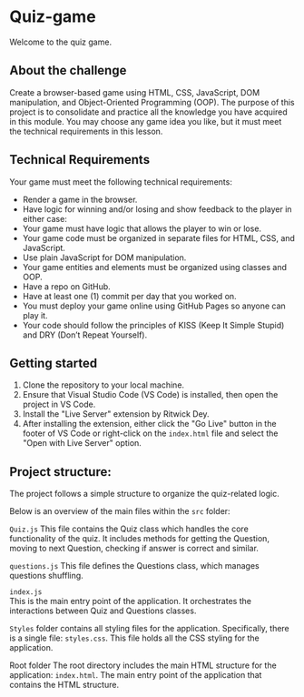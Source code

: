# Quiz-game

Welcome to the quiz game. 

## About the challenge

Create a browser-based game using HTML, CSS, JavaScript, DOM manipulation, and Object-Oriented Programming (OOP).
The purpose of this project is to consolidate and practice all the knowledge you have acquired in this module. 
You may choose any game idea you like, but it must meet the technical requirements in this lesson.


## Technical Requirements
Your game must meet the following technical requirements:

- Render a game in the browser.
- Have logic for winning and/or losing and show feedback to the player in either case:
- Your game must have logic that allows the player to win or lose.
- Your game code must be organized in separate files for HTML, CSS, and JavaScript.
- Use plain JavaScript for DOM manipulation.
- Your game entities and elements must be organized using classes and OOP.
- Have a repo on GitHub.
- Have at least one (1) commit per day that you worked on.
- You must deploy your game online using GitHub Pages so anyone can play it.
- Your code should follow the principles of KISS (Keep It Simple Stupid) and DRY (Don’t Repeat Yourself).

## Getting started

1. Clone the repository to your local machine.
2. Ensure that Visual Studio Code (VS Code) is installed, then open the project in VS Code.
3. Install the "Live Server" extension by Ritwick Dey.
4. After installing the extension, either click the "Go Live" button in the footer of VS Code or right-click on the ```index.html``` file and select the "Open with Live Server" option.


## Project structure:
The project follows a simple structure to organize the quiz-related logic. 

Below is an overview of the main files within the ``src`` folder:

```Quiz.js```
This file contains the Quiz class which handles the core functionality of the quiz. It includes methods for getting the Question, moving to next Question, checking if answer is correct and similar.

```questions.js```
This file defines the Questions class, which manages questions shuffling.

```index.js```  
This is the main entry point of the application. It orchestrates the interactions between Quiz and Questions classes.



```Styles``` folder contains all styling files for the application. Specifically, there is a single file: ```styles.css```. 
This file holds all the CSS styling for the application.

Root folder
The root directory includes the main HTML structure for the application: ```index.html```.
The main entry point of the application that contains the HTML structure.

